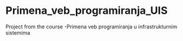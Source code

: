 # Primena_veb_programiranja_UIS
Project from the course -Primena veb programiranja u infrastrukturnim sistemima
